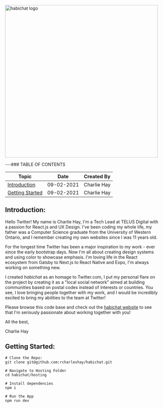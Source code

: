<img src="https://raw.githubusercontent.com/rcharleshay/habichat/master/hosting/static/image/combomark.png?token=ACN2EKRGJAVJXOBSQ7Z54SDAFSE74" width="500px" alt="habichat logo">

---### TABLE OF CONTENTS

| Topic                       | Date       | Created By  |
| --------------------------- | ---------- | ----------- |
| [Introduction](#Topic01)    | 09-02-2021 | Charlie Hay |
| [Getting Started](#Topic02) | 09-02-2021 | Charlie Hay |

<a name="Topic01"></a>

## Introduction:

Hello Twitter! My name is Charlie Hay, I'm a Tech Lead at TELUS Digital with a passion for React.js and UX Design. I've been coding my whole life, my father was a Computer Science graduate from the University of Western Ontario, and I remember creating my own websites since I was 11 years old. 

For the longest time Twitter has been a major inspiration to my work - ever since the early bootstrap days. Now I'm all about creating design systems and using color to showcase emphasis. I'm loving life in the React ecosystem from Gatsby to Next.js to React Native and Expo, I'm always working on something new. 

I created _habichat_ as an homage to Twitter.com, I put my personal flare on the project by creating it as a "local social network" aimed at building communities based on postal codes instead of interests or countries. You see, I love bringing people together with my work, and I would be incredibly excited to bring my abilities to the team at Twitter!

Please browse this code base and check out the [habichat website](https://habi.chat) to see that I'm seriously passionate about working together with you!

All the best, 

Charlie Hay

<a name="Topic02"></a>

## Getting Started:


```
# Clone the Repo:
git clone git@github.com:rcharleshay/habichat.git

# Navigate to Hosting Folder
cd habichat/hosting

# Install dependencies
npm i

# Run the App
npm run dev
```
